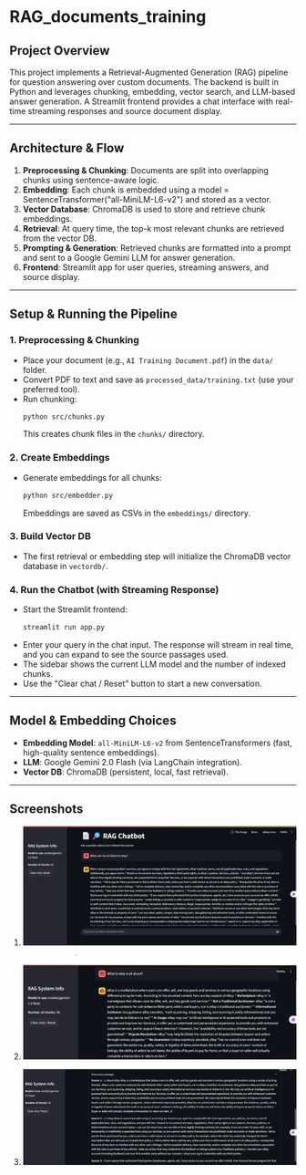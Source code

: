 # RAG_documents_training

## Project Overview

This project implements a Retrieval-Augmented Generation (RAG) pipeline for question answering over custom documents. The backend is built in Python and leverages chunking, embedding, vector search, and LLM-based answer generation. A Streamlit frontend provides a chat interface with real-time streaming responses and source document display.

---

## Architecture & Flow

1. **Preprocessing & Chunking**: Documents are split into overlapping chunks using sentence-aware logic.
2. **Embedding**: Each chunk is embedded using a model = SentenceTransformer("all-MiniLM-L6-v2") and stored as a vector.
3. **Vector Database**: ChromaDB is used to store and retrieve chunk embeddings.
4. **Retrieval**: At query time, the top-k most relevant chunks are retrieved from the vector DB.
5. **Prompting & Generation**: Retrieved chunks are formatted into a prompt and sent to a Google Gemini LLM for answer generation.
6. **Frontend**: Streamlit app for user queries, streaming answers, and source display.

---

## Setup & Running the Pipeline

### 1. Preprocessing & Chunking

- Place your document (e.g., `AI Training Document.pdf`) in the `data/` folder.
- Convert PDF to text and save as `processed_data/training.txt` (use your preferred tool).
- Run chunking:
  ```bash
  python src/chunks.py
  ```
  This creates chunk files in the `chunks/` directory.

### 2. Create Embeddings

- Generate embeddings for all chunks:
  ```bash
  python src/embedder.py
  ```
  Embeddings are saved as CSVs in the `embeddings/` directory.

### 3. Build Vector DB

- The first retrieval or embedding step will initialize the ChromaDB vector database in `vectordb/`.

### 4. Run the Chatbot (with Streaming Response)

- Start the Streamlit frontend:
  ```bash
  streamlit run app.py
  ```
- Enter your query in the chat input. The response will stream in real time, and you can expand to see the source passages used.
- The sidebar shows the current LLM model and the number of indexed chunks.
- Use the "Clear chat / Reset" button to start a new conversation.

---

## Model & Embedding Choices

- **Embedding Model**: `all-MiniLM-L6-v2` from SentenceTransformers (fast, high-quality sentence embeddings).
- **LLM**: Google Gemini 2.0 Flash (via LangChain integration).
- **Vector DB**: ChromaDB (persistent, local, fast retrieval).

---

## Screenshots

1. ![screenshot](./screenshot/ss_1.png)

2. ![ss](./screenshot/ss_2.png)

3. ![ss](./screenshot/ss_3.png)
